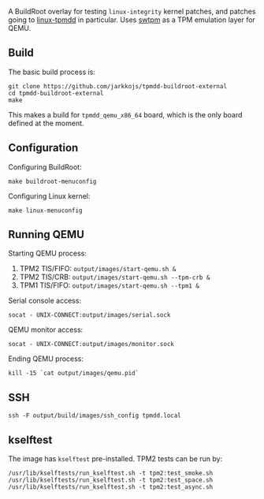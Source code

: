 A BuildRoot overlay for testing `linux-integrity` kernel patches, and patches going
to [linux-tpmdd](https://git.kernel.org/pub/scm/linux/kernel/git/jarkko/linux-tpmdd.git)
in particular. Uses [swtpm](https://github.com/stefanberger/swtpm) as a TPM emulation
layer for QEMU.

## Build

The basic build process is:

```
git clone https://github.com/jarkkojs/tpmdd-buildroot-external
cd tpmdd-buildroot-external
make
```

This makes a build for `tpmdd_qemu_x86_64` board, which is the only board defined
at the moment.

## Configuration

Configuring BuildRoot:

```
make buildroot-menuconfig
```

Configuring Linux kernel:

```
make linux-menuconfig
```

## Running QEMU

Starting QEMU process:

1. TPM2 TIS/FIFO: `output/images/start-qemu.sh &`
2. TPM2 TIS/CRB: `output/images/start-qemu.sh --tpm-crb &`
3. TPM1 TIS/FIFO: `output/images/start-qemu.sh --tpm1 &`

Serial console access:

```
socat - UNIX-CONNECT:output/images/serial.sock
```

QEMU monitor access:

```
socat - UNIX-CONNECT:output/images/monitor.sock
```

Ending QEMU process:

```
kill -15 `cat output/images/qemu.pid`
```

## SSH

```
ssh -F output/build/images/ssh_config tpmdd.local
```

## kselftest

The image has `kselftest` pre-installed. TPM2 tests can be run by:

```
/usr/lib/kselftests/run_kselftest.sh -t tpm2:test_smoke.sh
/usr/lib/kselftests/run_kselftest.sh -t tpm2:test_space.sh
/usr/lib/kselftests/run_kselftest.sh -t tpm2:test_async.sh
```
